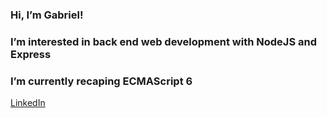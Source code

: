 ### Hi, I’m Gabriel!
### I’m interested in back end web development with NodeJS and Express
### I’m currently recaping ECMAScript 6
<a href="https://www.linkedin.com/in/gabriel-costa-chaves-158aab207">LinkedIn</a>
